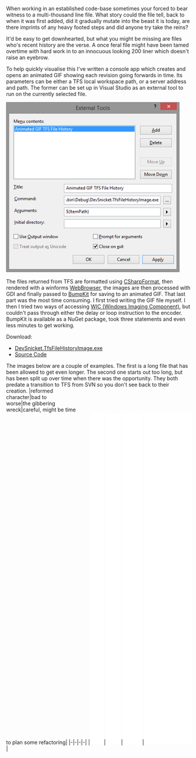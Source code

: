 When working in an established code-base sometimes your forced to bear witness to a multi-thousand line file. What story could the file tell, back to when it was first added, did it gradually mutate into the beast it is today, are there imprints of any heavy footed steps and did anyone try take the reins?

It'd be easy to get downhearted, but what you might be missing are files who's recent history are the verse. A once feral file might have been tamed overtime with hard work in to an innocuous looking 200 liner which doesn't raise an eyebrow.

To help quickly visualise this I've written a console app which creates and opens an animated GIF showing each revision going forwards in time. Its parameters can be either a TFS local workspace path, or a server address and path. The former can be set up in Visual Studio as an external tool to run on the currently selected file.

![external-tool](2014-07-16-animated-gif-of-a-files-tfs-history-visual-studio-external-tool.png)

The files returned from TFS are formatted using [CSharpFormat](http://www.manoli.net/csharpformat/), then rendered with a winforms [WebBrowser](http://msdn.microsoft.com/en-us/library/system.windows.forms.webbrowser(v=vs.110).aspx), the images are then processed with GDI and finally passed to [BumpKit](https://github.com/DataDink/Bumpkit) for saving to an animated GIF. That last part was the most time consuming. I first tried writing the GIF file myself. I then I tried two ways of accessing [WIC (Windows Imaging Component)](http://msdn.microsoft.com/en-gb/library/windows/desktop/ee719654(v=vs.85).aspx), but couldn't pass through either the delay or loop instruction to the encoder. BumpKit is available as a NuGet package, took three statements and even less minutes to get working.

Download:
* [DevSnicket.TfsFileHistoryImage.exe](https://github.com/devsnicket/TfsFileHistoryImage/releases)
* [Source Code](https://github.com/devsnicket/TfsFileHistoryImage)

The images below are a couple of examples. The first is a long file that has been allowed to get even longer. The second one starts out too long, but has been split up over time when there was the opportunity. They both predate a transition to TFS from SVN so you don't see back to their creation.
|reformed<br/>character|bad to<br/>worse|the gibbering<br/>wreck|careful, might be time</br>to plan some refactoring|
|-|-|-|-|
|![](2014-07-16-animated-gif-of-a-files-tfs-history-reformed-character.gif)|![](2014-07-16-animated-gif-of-a-files-tfs-history-bad-to-worse.gif)|![](2014-07-16-animated-gif-of-a-files-tfs-history-the-gibbering-wreck.gif)|![](2014-07-16-animated-gif-of-a-files-tfs-history-careful-might-be-time-to-plan-some-refactoring.gif)|